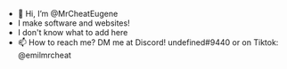 - 👋 Hi, I’m @MrCheatEugene
- I make software and websites!
- I don't know what to add here
- 📫 How to reach me? DM me at Discord! undefined#9440 or on Tiktok: @emilmrcheat
